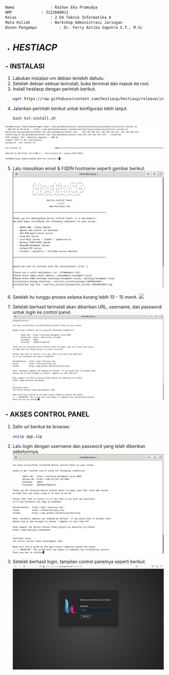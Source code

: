     Nama		        : Raihan Eka Pramudya
    NRP		        : 3122600011
    Kelas		        : 2 D4 Teknik Informatika A
    Mata Kuliah	        : Workshop Administrasi Jaringan
    Dosen Pengampu	        : Dr. Ferry Astika Saputra S.T., M.Sc
    

- # _HESTIACP_

## - INSTALASI

1. Lakukan instalasi vm debian terlebih dahulu.
2. Setelah debian selesai terinstall, buka terminal dan masuk ke root.
3. Install hestiacp dengan perintah berikut.
   ```bash
   wget https://raw.githubusercontent.com/hestiacp/hestiacp/release/install/hst-install.sh
   ```
4. Jalankan perintah berikut untuk konfigurasi lebih lanjut.
   ```bash
   bash hst-install.sh
   ```
![](assets/h1.png)

5. Lalu masukkan email & FQDN hostname seperti gambar berikut.
   ![](assets/h2.png)

6. Setelah itu tunggu proses selama kurang lebih 10 - 15 menit.
   ![](assets/h3.png)
   
7. Setelah berhasil terinstall akan diberikan URL, username, dan password untuk login ke control panel.
   ![](assets/4.png)

## - AKSES CONTROL PANEL

1. Salin url berikut ke browser.
   ```bash
   unzip app.zip
   ```

2. Lalu login dengan username dan password yang telah diberikan sebelumnya.
   ![](assets/5.png)

3. Setelah berhasil login, tampilan control panelnya seperti berikut.
   ![](assets/6.png)
